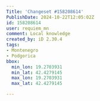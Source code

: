 ```yaml
---
Title: 'Changeset #158208614'
PublishDate: 2024-10-22T12:05:02Z
id: 158208614
user: requiem_mn
comment: Local knowledge
created_by: iD 2.30.4
tags:
- Montenegro
- Podgorica
bbox:
  min_lon: 19.2703931
  min_lat: 42.4279145
  max_lon: 19.2703931
  max_lat: 42.4279145

---
```

